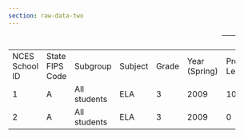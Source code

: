 ```yaml
---
section: raw-data-two
---
```


<table class="table table-responsive seda-table mx-auto" style="max-width: 90%;">
<thead><tr><th style="border: none;" title="Field #1"></th>
<th style="border: none;" title="Field #2"></th>
<th style="border: none;" title="Field #3"></th>
<th style="border: none;" title="Field #4"></th>
<th style="border: none;" title="Field #5"></th>
<th style="border: none;" title="Field #6" style="background-color: transparent;"></th>
<th colspan="4" style=""title="Field #7">Number of Students Scoring at</th>

</tr></thead>
<tbody><tr>
<td>NCES School ID</td>
<td>State FIPS Code</td>
<td>Subgroup</td>
<td>Subject</td>
<td>Grade</td>
<td>Year (Spring)</td>
<td>Proficiency Level 1</td>
<td>Proficiency Level 2</td>
<td>Proficiency Level 3</td>
<td>Proficiency Level 4</td>
</tr>
<tr>
<td>1</td>
<td>A</td>
<td>All students</td>
<td>ELA</td>
<td>3</td>
<td>2009</td>
<td>10</td>
<td>50</td>
<td>100</td>
<td>50</td>
</tr>
<tr>
<td>2</td>
<td>A</td>
<td>All students</td>
<td>ELA</td>
<td>3</td>
<td>2009</td>
<td>0</td>
<td>30</td>
<td>80</td>
<td>40</td>
</tr>
</tbody></table>